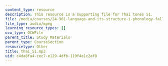 ```yaml
---
content_type: resource
description: This resource is a supporting file for Thai tones 51.
file: /media/courses/24-901-language-and-its-structure-i-phonology-fall-2010/c4da8fa4cec7e1294dfb119f4e1c2af8_thai_51.mp3
file_type: audio/mpeg
learning_resource_types: []
ocw_type: OCWFile
parent_title: Study Materials
parent_type: CourseSection
resourcetype: Other
title: thai_51.mp3
uid: c4da8fa4-cec7-e129-4dfb-119f4e1c2af8
---
```

